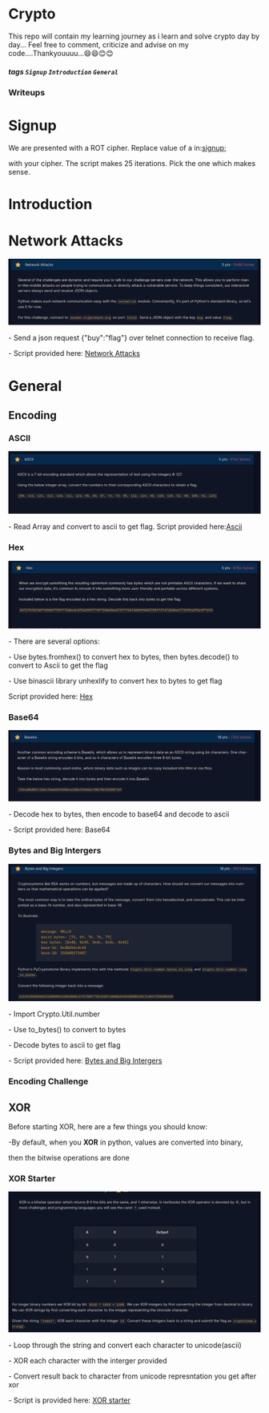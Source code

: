 # Crypto
This repo will contain my learning journey as i learn and solve crypto day by day...
Feel free to comment, criticize and advise on my code....Thankyouuuu...😄😄😊😊
##### tags `Signup` `Introduction` `General`
### Writeups

<h1>Signup</h1>
<p>We are presented with a ROT cipher. Replace value of a in:<a href="https://github.com/fesgic/Crypto/blob/main/Cryptohack.org/0.%20Signup/">signup;</a></p>
<p>with your cipher. The script makes 25 iterations. Pick the one which makes sense.</p>

<h1>Introduction<h1>
<h1>Network Attacks</h1>
<img src="./screenshots/network_attacks.png" alt="Network Attacks">
<p>- Send a json request {"buy":"flag"} over telnet connection to receive flag.</p>
<p>- Script provided here: <a href="https://github.com/fesgic/Crypto/blob/main/Cryptohack.org/1.%20Introduction/">Network Attacks</a></p>

<h1>General</h1>
<h2>Encoding</h2>
<h3>ASCII</h3>
<img src="./screenshots/ascii.png" alt="Network Attacks">
<p>- Read Array and convert to ascii to get flag. Script provided here:<a href="https://github.com/fesgic/Crypto/blob/main/Cryptohack.org/2.General/ASCII.py">Ascii</a> </p>

<h3>Hex</h3>
<img src="./screenshots/hex.png" alt="Network Attacks">
<p>- There are several options:
<p>- Use bytes.fromhex() to convert hex to bytes, then bytes.decode() to convert to Ascii to get the flag</p>
<p>- Use binascii library unhexlify to convert hex to bytes to get flag</p>
<p>Script provided here: <a href="https://github.com/fesgic/Crypto/blob/main/Cryptohack.org/2.General/hex.py">Hex</a></p>

<h3>Base64</h3>
<img src="./screenshots/base64.png" alt="Network Attacks">
<p>- Decode hex to bytes, then encode to base64 and decode to ascii</p>
<p> - Script provided here: <a href"https://github.com/fesgic/Crypto/blob/main/Cryptohack.org/2.General/encodebase.py">Base64</a></p>


<h3>Bytes and Big Intergers</h3>
<img src="./screenshots/bigbytesint.png" alt="Network Attacks">
<p>- Import Crypto.Util.number </p>
<p>- Use to_bytes() to convert to bytes</p>
<p>- Decode bytes to ascii to get flag</p>
<p> - Script provided here: <a href="https://github.com/fesgic/Crypto/blob/main/Cryptohack.org/2.General/bytesbigint.py">Bytes and Big Intergers</a></p>

<h3>Encoding Challenge</h3>

<h2>XOR</h2>
<p>Before starting XOR, here are a few things you should know:</p>
<p>-By default, when you <b>XOR</b> in python, values are converted into binary,</p>
<p> then the bitwise operations are done</>
<h3>XOR Starter</h3>
<img src="./screenshots/xorstarter.png" alt="xorstarter">
<p>- Loop through the string and convert each character to unicode(ascii)</p>
<p>- XOR each character with the interger provided</p>
<p>- Convert result back to character from unicode represntation you get after xor</p>
<p>- Script is provided here: <a href="https://github.com/fesgic/Crypto/blob/main/Cryptohack.org/2.General/xorstarter.py">XOR starter</a></p>
